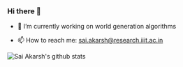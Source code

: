 ### Hi there 👋

- 🔭 I’m currently working on world generation algorithms
<!-- - 🌱 I’m currently learning -->
<!-- - 👯 I’m looking to collaborate on ... -->
<!-- - 🤔 I’m looking for help with  -->
<!-- - 💬 Ask me about ... -->
- 📫 How to reach me: sai.akarsh@research.iiit.ac.in
<!-- - 😄 Pronouns: ... -->
<!-- - ⚡ Fun fact:  -->

![Sai Akarsh's github stats](https://github-readme-stats.vercel.app/api?username=saiakarsh193&show_icons=true&theme=chartreuse-dark&count_private=true&hide=stars,contribs)
